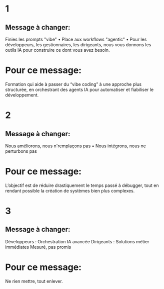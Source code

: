 # 1
## Message à changer: 
Finies les prompts "vibe" • Place aux workflows "agentic" • Pour les développeurs, les gestionnaires, les dirigeants, nous vous donnons les outils IA pour construire ce dont vous avez besoin.
# Pour ce message: 
Formation qui aide à passer du “vibe coding” à une approche plus structurée, en orchestrant des agents IA pour automatiser et fiabiliser le développement. 

# 2
## Message à changer: 
Nous améliorons, nous n'remplaçons pas • Nous intégrons, nous ne perturbons pas
# Pour ce message: 
L’objectif est de réduire drastiquement le temps passé à débugger, tout en rendant possible la création de systèmes bien plus complexes.

# 3
## Message à changer: 
Développeurs : Orchestration IA avancée
Dirigeants : Solutions métier immédiates
Mesuré, pas promis
# Pour ce message: 
Ne rien mettre, tout enlever. 

